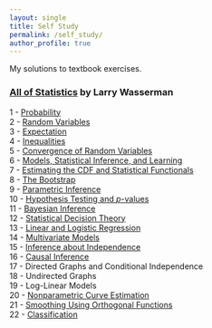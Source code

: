 ```yaml
---
layout: single
title: Self Study
permalink: /self_study/
author_profile: true
---
```


My solutions to textbook exercises.

### [All of Statistics](https://link.springer.com/book/10.1007/978-0-387-21736-9) by Larry Wasserman

1 - [Probability](/self_study/all_of_statistics/ch_01_probability.html) \
2 - [Random Variables](/self_study/all_of_statistics/ch_02_random_variables.html) \
3 - [Expectation](/self_study/all_of_statistics/ch_03_expectation.html) \
4 - [Inequalities](/self_study/all_of_statistics/ch_04_inequalities.html) \
5 - [Convergence of Random Variables](/self_study/all_of_statistics/ch_05_convergence_of_random_variables.html) \
6 - [Models, Statistical Inference, and Learning](/self_study/all_of_statistics/ch_06_models%2C_statistical_inference_and_learning.html) \
7 - [Estimating the CDF and Statistical Functionals](/self_study/all_of_statistics/ch_07_estimating_the_CDF_and_statistical_functionals.html) \
8 - [The Bootstrap](/self_study/all_of_statistics/ch_08_the_bootstrap.html) \
9 - [Parametric Inference](/self_study/all_of_statistics/ch_09_parametric_inference.html) \
10 - [Hypothesis Testing and $p$-values](/self_study/all_of_statistics/ch_10_hypothesis_testing_and_p-values.html) \
11 - [Bayesian Inference](/self_study/all_of_statistics/ch_11_bayesian_inference.html) \
12 - [Statistical Decision Theory](/self_study/all_of_statistics/ch_12_statistical_decision_theory.html) \
13 - [Linear and Logistic Regression](/self_study/all_of_statistics/ch_13_linear_and_logistic_regression.html) \
14 - [Multivariate Models](/self_study/all_of_statistics/ch_14_multivariate_models.html) \
15 - [Inference about Independence](/self_study/all_of_statistics/ch_15_inference_about_independence.html) \
16 - [Causal Inference](/self_study/all_of_statistics/ch_16_causal_inference.html) \
17 - Directed Graphs and Conditional Independence \
18 - Undirected Graphs \
19 - Log-Linear Models \
20 - [Nonparametric Curve Estimation](/self_study/all_of_statistics/ch_20_nonparametric_curve_estimation.html) \
21 - [Smoothing Using Orthogonal Functions](/self_study/all_of_statistics/ch_21_smoothing_using_orthogonal_functions.html) \
22 - [Classification](/self_study/all_of_statistics/ch_22_classification.html)
